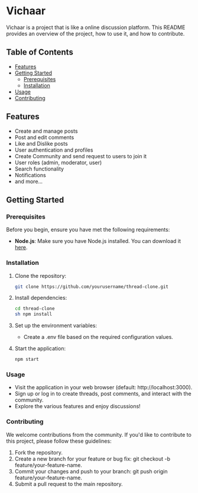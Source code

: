 # Vichaar

Vichaar is a project that is like a online discussion platform. This README provides an overview of the project, how to use it, and how to contribute.

## Table of Contents
- [Features](#features)
- [Getting Started](#getting-started)
  - [Prerequisites](#prerequisites)
  - [Installation](#installation)
- [Usage](#usage)
- [Contributing](#contributing)

## Features

- Create and manage posts
- Post and edit comments
- Like and Dislike posts
- User authentication and profiles
- Create Community and send request to users to join it
- User roles (admin, moderator, user)
- Search functionality
- Notifications
- and more...

## Getting Started

### Prerequisites

Before you begin, ensure you have met the following requirements:

- **Node.js**: Make sure you have Node.js installed. You can download it [here](https://nodejs.org/).

### Installation

1. Clone the repository:
   ```sh 
   git clone https://github.com/yourusername/thread-clone.git 

2. Install dependencies:
    ```sh 
    cd thread-clone 
    sh npm install 

3. Set up the environment variables:
    - Create a .env file based on the required configuration values.

4. Start the application:
    ```sh 
    npm start

### Usage
- Visit the application in your web browser (default: http://localhost:3000).
- Sign up or log in to create threads, post comments, and interact with the community.
- Explore the various features and enjoy discussions!

### Contributing

We welcome contributions from the community. If you'd like to contribute to this project, please follow these guidelines:

1. Fork the repository.
2. Create a new branch for your feature or bug fix: git checkout -b feature/your-feature-name.
3. Commit your changes and push to your branch: git push origin feature/your-feature-name.
4. Submit a pull request to the main repository.

